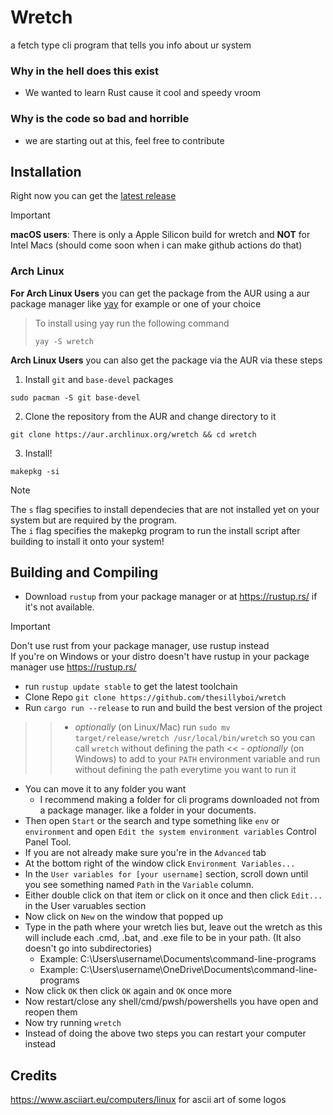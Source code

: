 # Wretch
a fetch type cli program that tells you info about ur system

### Why in the hell does this exist
- We wanted to learn Rust cause it cool and speedy vroom

### Why is the code so bad and horrible
- we are starting out at this, feel free to contribute

## Installation
Right now you can get the [latest release](https://github.com/thesillyboi/wretch/releases/latest)<br />
> [!IMPORTANT]
> **macOS users**: There is only a Apple Silicon build for wretch and **NOT** for Intel Macs (should come soon when i can make github actions do that)

### Arch Linux
**For Arch Linux Users** you can get the package from the AUR using a aur package manager like [yay](https://github.com/Jguer/yay) for example or one of your choice<br />
> To install using yay run the following command
>```shell
>yay -S wretch
>```
**Arch Linux Users** you can also get the package via the AUR via these steps
1. Install `git` and `base-devel` packages
```shell
sudo pacman -S git base-devel
```
2. Clone the repository from the AUR and change directory to it
```shell
git clone https://aur.archlinux.org/wretch && cd wretch
```
3. Install!
```shell
makepkg -si
```
> [!NOTE]
> The `s` flag specifies to install dependecies that are not installed yet on your system but are required by the program.<br />
> The `i` flag specifies the makepkg program to run the install script after building to install it onto your system!

## Building and Compiling 
 - Download `rustup` from your package manager or at https://rustup.rs/ if it's not available.
> [!IMPORTANT]
   > Don't use rust from your package manager,
   > use rustup instead<br />
   > If you're on Windows or your distro doesn't have rustup in your package manager use https://rustup.rs/
 - run `rustup update stable` to get the latest toolchain
 - Clone Repo `git clone https://github.com/thesillyboi/wretch`
 - Run `cargo run --release` to run and build the best version of the project
>> - *optionally* (on Linux/Mac) run `sudo mv target/release/wretch /usr/local/bin/wretch` so you can call `wretch` without defining the path
<< - *optionally* (on Windows) to add to your `PATH` environment variable and run without defining the path everytime you want to run it
   - You can move it to any folder you want
     - I recommend making a folder for cli programs downloaded not from a package manager. like a folder in your documents.
   - Then open `Start` or the search and type something like `env` or `environment` and open `Edit the system environment variables` Control Panel Tool.
   - If you are not already make sure you're in the `Advanced` tab
   - At the bottom right of the window click `Environment Variables...`
   - In the `User variables for [your username]` section, scroll down until you see something named `Path` in the `Variable` column.
   - Either double click on that item or click on it once and then click `Edit...` in the User varuables section
   - Now click on `New` on the window that popped up
   - Type in the path where your wretch lies but, leave out the wretch as this will include each .cmd, .bat, and .exe file to be in your path. (It also doesn't go into subdirectories)
     - Example: C:\Users\username\Documents\command-line-programs
     - Example: C:\Users\username\OneDrive\Documents\command-line-programs
   - Now click `OK` then click `OK` again and `OK` once more
   - Now restart/close any shell/cmd/pwsh/powershells you have open and reopen them
   - Now try running `wretch`
   - Instead of doing the above two steps you can restart your computer instead

## Credits
https://www.asciiart.eu/computers/linux for ascii art of some logos
